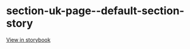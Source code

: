 # section-uk-page--default-section-story

[View in storybook](https://raw.githack.com/Independent-Digital-News-and-Media-Ltd/indy-pwamp-sb/PR-1687-sb/index.html?path=/story/section-uk-page--default-section-story)